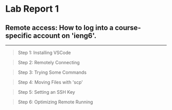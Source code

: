 # Lab Report 1

## Remote access: How to log into a course-specific account on 'ieng6'.
___________________

> Step 1: Installing VSCode



> Step 2: Remotely Connecting



> Step 3: Trying Some Commands



> Step 4: Moving Files with 'scp'



> Step 5: Setting an SSH Key



> Step 6: Optimizing Remote Running